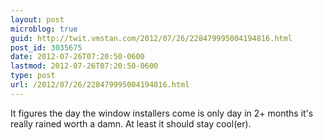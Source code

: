 ```yaml
---
layout: post
microblog: true
guid: http://twit.vmstan.com/2012/07/26/228479995004194816.html
post_id: 3035675
date: 2012-07-26T07:20:50-0600
lastmod: 2012-07-26T07:20:50-0600
type: post
url: /2012/07/26/228479995004194816.html
---
```

It figures the day the window installers come is only day in 2+ months it's really rained worth a damn. At least it should stay cool(er).
